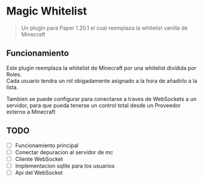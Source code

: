 # Magic Whitelist
> Un plugin para Paper 1.20.1 el cual reemplaza la whitelist vanilla de Minecraft

## Funcionamiento

Este plugin reemplaza la whitelist de Minecraft por una whitelist dividida por Roles.</br>
Cada usuario tendra un rol obigadamente asignado a la hora de añadirlo a la lista.

Tambien se puede configurar para conectarse a traves de WebSockets a un servidor, para que pueda tenerse un control total desde un Proveedor externo a Minecraft 

## TODO

- [ ] Funcionamiento principal
- [ ] Conectar depuracion al servidor de mc
- [ ] Cliente WebSocket
- [ ] Implementacion sqlite para los usuarios
- [ ] Api del WebSocket